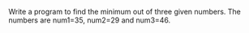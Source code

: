Write a program to find the minimum out of three given numbers. The numbers are num1=35, num2=29 and num3=46.